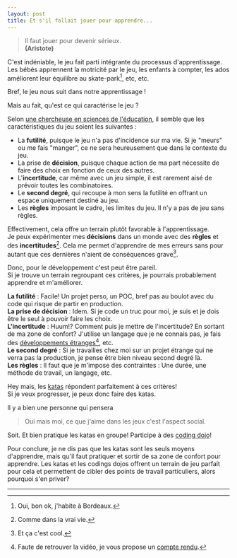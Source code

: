 ```yaml
---
layout: post
title: Et s'il fallait jouer pour apprendre...
---
```


>Il faut jouer pour devenir sérieux.  
>**(Aristote)**

C'est indéniable, le jeu fait parti intégrante du processus d'apprentissage. Les bébés apprennent la motricité par le jeu, les enfants à compter, les ados améliorent leur équilibre au skate-park[^1], etc, etc.

Bref, le jeu nous suit dans notre apprentissage !

Mais au fait, qu'est ce qui caractérise le jeu ?

Selon [une chercheuse en sciences de l'éducation][ProspectiveJeunesse], il semble que les caractéristiques du jeu soient les suivantes : 

* La **futilité**, puisque le jeu n'a pas d'incidence sur ma vie. Si je "meurs" ou me fais "manger", ce ne sera heureusement que dans le contexte du jeu.
* La prise de **décision**, puisque chaque action de ma part nécessite de faire des choix en fonction de ceux des autres.
* L'**incertitude**, car même avec un jeu simple, il est rarement aisé de prévoir toutes les combinatoires.
* Le **second degré**, qui recoupe à mon sens la futilité en offrant un espace uniquement destiné au jeu.
* Les **règles** imposant le cadre, les limites du jeu. Il n'y a pas de jeu sans règles.

Effectivement, cela offre un terrain plutôt favorable à l'apprentissage.  
Je peux expérimenter mes **décisions** dans un monde avec des **règles** et des **incertitudes**[^2]. Cela me permet d'apprendre de mes erreurs sans pour autant que ces dernières n'aient de conséquences grave[^3].

Donc, pour le développement c'est peut être pareil.  
Si je trouve un terrain regroupant ces critères, je pourrais probablement apprendre et m'améliorer.

**La futilité** : Facile! Un projet perso, un POC, bref pas au boulot avec du code qui risque de partir en production.  
**La prise de décision** : Idem. Si je code un truc pour moi, je suis et je dois être le seul à pouvoir faire les choix.  
**L'incertitude** : Huum!? Comment puis je mettre de l'incertitude? En sortant de ma zone de confort? J'utilise un langage que je ne connais pas, je fais des [développements étranges][BeWeird][^4], etc.  
**Le second degré** : Si je travailles chez moi sur un projet étrange qui ne verra pas la production, je pense être bien niveau second degré là.  
**Les règles** : Il faut que je m'impose des contraintes : Une durée, une méthode de travail, un langage, etc.  

Hey mais, les [katas][Katalog] répondent parfaitement à ces critères!  
Si je veux progresser, je peux donc faire des katas. 

Il y a bien une personne qui pensera

>Oui mais moi, ce que j'aime dans les jeux c'est l'aspect social.

Soit. Et bien pratique les katas en groupe! Participe à des [coding dojo][CodingDojo]!

Pour conclure, je ne dis pas que les katas sont les seuls moyens d'apprendre, mais qu'il faut pratiquer et sortir de sa zone de confort pour apprendre.
Les katas et les codings dojos offrent un terrain de jeu parfait pour cela et permettent de cibler des points de travail particuliers, alors pourquoi s'en priver?

---

[^1]: Oui, bon ok, j'habite à Bordeaux.
[^2]: Comme dans la vrai vie.
[^3]: Et ça c'est cool.
[^4]: Faute de retrouver la vidéo, je vous propose un [compte rendu][Feedback].

[ProspectiveJeunesse]: http://www.prospective-jeunesse.be/IMG/pdf/DSP_70_-_MUGUERZA.pdf "Prospective Jeunesse"
[Katalog]: http://www.codingdojo.org/cgi-bin/index.pl?KataCatalogue "KataCatalogue"
[BeWeird]: https://twitter.com/weirddev "Twitter BeWeird"
[Feedback]: http://blog.soat.fr/2014/05/devoxx-fr-2014-extremist-programming-lart-de-samuser-avec-du-code/ "Compte-rendu d'un Soatien"
[CodingDojo]: http://codingdojo.org/cgi-bin/index.pl?CodingDojos "Coding Dojo"
